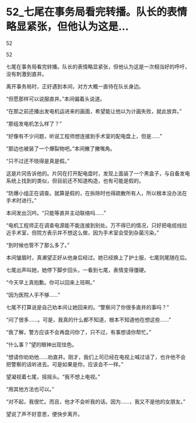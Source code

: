 # 52_七尾在事务局看完转播。队长的表情略显紧张，但他认为这是...

52

52

七尾在事务局看完转播。队长的表情略显紧张，但他认为这是一次相当好的呼吁，没有刺激到直井。

离开事务局时，正好遇到本间，对方大概一直待在队长身边。

“但愿那样可以说服直井。”本间偏着头说道。

“在那之前还播出发电机运进来的画面，希望能让他以为计画失败，就此放弃。”

“那组发电机怎么样了？”

“好像有不少问题，听说工程师想连接到手术室的配电盘上，但是……”

“那边也被装了一个爆裂物吧。”本间撇了撇嘴角。

“只不过还不晓得是真是假。”

这是片冈告诉他的。片冈在打开配电盘时，发现上面装了一个黑盒子，与自备发电系统上找到的类似，但目前还不知道构造，也有可能是假的。

“防爆小组正在调查。就算是假的，在拆除时也得疏散所有人，所以根本没办法在手术时进行。”

本间发出沉吟。“只能等直井主动联络吗……”

“电机工程师正在调查电源能不能连接到别处。万不得已的情况，只好把电缆线拉近手术室，但院方表示并不想这么做，因为手术室会受到杂菌污染。”

“到时候也管不了那么多了。”

本间皱眉时，真濑望正好从他身后经过。她已经换上了护士服，七尾则尾随在后。

七尾出声叫她，她停下脚步回头，一看到七尾，表情变得僵硬。

“今天早上真抱歉。你可以回来上班啊。”

“因为医院人手不够……”

七尾不打算说是自己劝本间让她回来的。“警察问了你很多直井的事吗？”

“问了很多……。可是，我真的什么都不知道，根本不知道他在想这些……”

“我了解，警方应该不会再盘问你了，只不过，有事想请你帮忙。”

“什么事？”望的眼神出现怯色。

“想请你劝劝他……劝直井。刚才，我们上司已经在电视上喊过话了，也许他不会把警察的话听进去。可是如果是你，应该会不一样。”

望凝视着七尾，摇摇头。“我不想上电视。”

“用其他方法也可以。”

“对不起，我很忙。而且，他才不会听我的话。因为……，我又不是他的女朋友。”

望说了声不好意思，便快步离开。